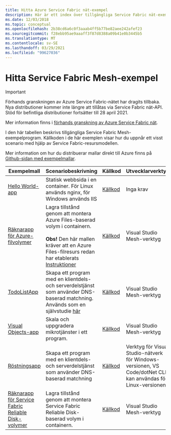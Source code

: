 ```yaml
---
title: Hitta Azure Service Fabric nät-exempel
description: Här är ett index över tillgängliga Service Fabric nät-exempel program. Källkoden i de här exemplen visar hur du uppnår ett visst scenario med hjälp av Service Fabric-resursmodellen.
ms.date: 12/03/2018
ms.topic: conceptual
ms.openlocfilehash: 2b38cd6a6c0f3aaab4ff5b77be82aee242afef23
ms.sourcegitcommit: f28ebb95ae9aaaff3f87d8388a09b41e0b3445b5
ms.translationtype: MT
ms.contentlocale: sv-SE
ms.lasthandoff: 03/29/2021
ms.locfileid: "99627036"
---
```

# <a name="find-service-fabric-mesh-samples"></a>Hitta Service Fabric Mesh-exempel

> [!IMPORTANT]
> Förhands granskningen av Azure Service Fabric-nätet har dragits tillbaka. Nya distributioner kommer inte längre att tillåtas via Service Fabric nät-API. Stöd för befintliga distributioner fortsätter till 28 april 2021.
> 
> Mer information finns i [förhands granskning av Azure Service Fabric nät](https://azure.microsoft.com/updates/azure-service-fabric-mesh-preview-retirement/).

I den här tabellen beskrivs tillgängliga Service Fabric Mesh-exempelprogram. Källkoden i de här exemplen visar hur du uppnår ett visst scenario med hjälp av Service Fabric-resursmodellen.

Mer information om hur du distribuerar mallar direkt till Azure finns på [Github-sidan med exempelmallar](https://github.com/Azure-Samples/service-fabric-mesh/blob/master/templates/README.md).

|Exempelmall|Scenariobeskrivning|Källkod|Utvecklarverktyg|
|------------|--------------------|----------|----------------------|
| [Hello World-app](https://github.com/Azure-Samples/service-fabric-mesh/tree/master/templates/helloworld) | Statisk webbsida i en container. För Linux används nginx, för Windows används IIS | [Källkod](https://github.com/Azure-Samples/service-fabric-mesh/tree/master/src/helloworld) | Inga krav |
| [Räknarapp för Azure-filvolymer](https://github.com/Azure-Samples/service-fabric-mesh/tree/master/templates/counter/readme.md) | Lagra tillstånd genom att montera Azure Files-baserad volym i containern. <br><br> **Obs!** Den här mallen kräver att en Azure Files-filresurs redan har etablerats [Instruktioner](../storage/files/storage-how-to-create-file-share.md) | [Källkod](https://github.com/Azure-Samples/service-fabric-mesh/tree/master/src/counter) | Visual Studio Mesh-verktyg |
| [TodoListApp](https://github.com/Azure-Samples/service-fabric-mesh/tree/master/templates/todolist) | Skapa ett program med en klientdels- och serverdelstjänst som använder DNS-baserad matchning. Används som en självstudie [här](./service-fabric-mesh-tutorial-create-dotnetcore.md) | [Källkod](https://github.com/Azure-Samples/service-fabric-mesh/tree/master/src/todolistapp) | Visual Studio Mesh-verktyg |
| [Visual Objects-app](https://github.com/Azure-Samples/service-fabric-mesh/tree/master/templates/visualobjects) | Skala och uppgradera mikrotjänster i ett program. | [Källkod](https://github.com/Azure-Samples/service-fabric-mesh/tree/master/src/visualobjects) |  Visual Studio Mesh-verktyg |
| [Röstningsapp](https://github.com/Azure-Samples/service-fabric-mesh/tree/master/templates/voting) | Skapa ett program med en klientdels- och serverdelstjänst som använder DNS-baserad matchning | [Källkod](https://github.com/Azure-Samples/service-fabric-mesh/tree/master/src/votingapp) | Verktyg för Visual Studio-nätverk för Windows-versionen, VS Code/dotNet CLI kan användas för Linux-versionen |
| [Räknarapp för Service Fabric Reliable Disk-volymer](https://github.com/Azure-Samples/service-fabric-mesh/tree/master/templates/counter/readme.sfreliablevolume.md)| Lagra tillstånd genom att montera Service Fabric Reliable Disk-baserad volym i containern.| [Källkod](https://github.com/Azure-Samples/service-fabric-mesh/tree/master/src/counter) | Visual Studio Mesh-verktyg |
